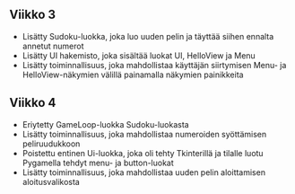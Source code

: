 ## Viikko 3

- Lisätty Sudoku-luokka, joka luo uuden pelin ja täyttää siihen ennalta annetut numerot
- Lisätty UI hakemisto, joka sisältää luokat UI, HelloView ja Menu
- Lisätty toiminnallisuus, joka mahdollistaa käyttäjän siirtymisen Menu- ja HelloView-näkymien välillä painamalla näkymien painikkeita

## Viikko 4
- Eriytetty GameLoop-luokka Sudoku-luokasta
- Lisätty toiminnallisuus, joka mahdollistaa numeroiden syöttämisen peliruudukkoon
- Poistettu entinen Ui-luokka, joka oli tehty Tkinterillä ja tilalle luotu Pygamella tehdyt menu- ja button-luokat
- Lisätty toiminnallisuus, joka mahdollistaa uuden pelin aloittamisen aloitusvalikosta
